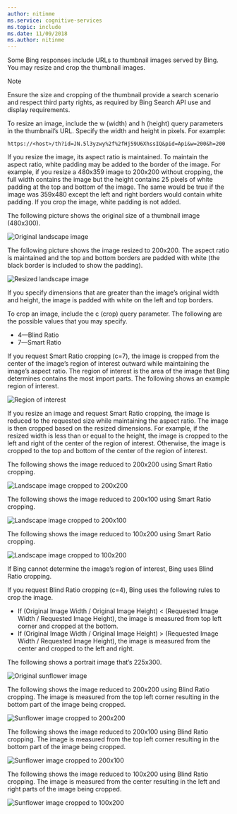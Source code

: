 ```yaml
---
author: nitinme
ms.service: cognitive-services
ms.topic: include
ms.date: 11/09/2018
ms.author: nitinme
---
```

Some Bing responses include URLs to thumbnail images served by Bing. You may resize and crop the thumbnail images. 

> [!NOTE]
> Ensure the size and cropping of the thumbnail provide a search scenario and respect third party rights, as required by Bing Search API use and display requirements.


To resize an image, include the w (width) and h (height) query parameters in the thumbnail’s URL. Specify the width and height in pixels. For example:  
  
`https://<host>/th?id=JN.5l3yzwy%2f%2fHj59U6XhssIQ&pid=Api&w=200&h=200`  
  
If you resize the image, its aspect ratio is maintained. To maintain the aspect ratio, white padding may be added to the border of the image. For example, if you resize a 480x359 image to 200x200 without cropping, the full width contains the image but the height contains 25 pixels of white padding at the top and bottom of the image. The same would be true if the image was 359x480 except the left and right borders would contain white padding. If you crop the image, white padding is not added.  

 
The following picture shows the original size of a thumbnail image (480x300).  
  
![Original landscape image](./media/cognitive-services-bing-resize-crop/bing-resize-crop-landscape.PNG)  
  
The following picture shows the image resized to 200x200. The aspect ratio is maintained and the top and bottom borders are padded with white (the black border is included to show the padding).  
  
![Resized landscape image](./media/cognitive-services-bing-resize-crop/bing-resize-crop-landscape-resized.PNG)  



If you specify dimensions that are greater than the image’s original width and height, the image is padded with white on the left and top borders.  
  
To crop an image, include the c (crop) query parameter. The following are the possible values that you may specify.  
  
- 4&mdash;Blind Ratio  
- 7&mdash;Smart Ratio  
  
If you request Smart Ratio cropping (c=7), the image is cropped from the center of the image’s region of interest outward while maintaining the image’s aspect ratio. The region of interest is the area of the image that Bing determines contains the most import parts. The following shows an example region of interest.  
  
![Region of interest](./media/cognitive-services-bing-resize-crop/bing-resize-crop-regionofinterest.PNG)

If you resize an image and request Smart Ratio cropping, the image is reduced to the requested size while maintaining the aspect ratio. The image is then cropped based on the resized dimensions. For example, if the resized width is less than or equal to the height, the image is cropped to the left and right of the center of the region of interest. Otherwise, the image is cropped to the top and bottom of the center of the region of interest.  
  
 
The following shows the image reduced to 200x200 using Smart Ratio cropping.  
  
![Landscape image cropped to 200x200](./media/cognitive-services-bing-resize-crop/bing-resize-crop-landscape200x200c7.PNG)
  
The following shows the image reduced to 200x100 using Smart Ratio cropping.  
   
![Landscape image cropped to 200x100](./media/cognitive-services-bing-resize-crop/bing-resize-crop-landscape200x100c7.PNG)
  
The following shows the image reduced to 100x200 using Smart Ratio cropping.  
  
![Landscape image cropped to 100x200](./media/cognitive-services-bing-resize-crop/bing-resize-crop-landscape100x200c7.PNG)



If Bing cannot determine the image’s region of interest, Bing uses Blind Ratio cropping.  
  
If you request Blind Ratio cropping (c=4), Bing uses the following rules to crop the image.  
  
- If (Original Image Width / Original Image Height) < (Requested Image Width / Requested Image Height), the image is measured from top left corner and cropped at the bottom.  
- If (Original Image Width / Original Image Height) > (Requested Image Width / Requested Image Height), the image is measured from the center and cropped to the left and right.  



The following shows a portrait image that’s 225x300.  
  
![Original sunflower image](./media/cognitive-services-bing-resize-crop/bing-resize-crop-sunflower.PNG)
  
The following shows the image reduced to 200x200 using Blind Ratio cropping. The image is measured from the top left corner resulting in the bottom part of the image being cropped.  
  
![Sunflower image cropped to 200x200](./media/cognitive-services-bing-resize-crop/bing-resize-crop-sunflower200x200c4.PNG)
  
The following shows the image reduced to 200x100 using Blind Ratio cropping. The image is measured from the top left corner resulting in the bottom part of the image being cropped.  
  
![Sunflower image cropped to 200x100](./media/cognitive-services-bing-resize-crop/bing-resize-crop-sunflower200x100c4.PNG)
  
The following shows the image reduced to 100x200 using Blind Ratio cropping. The image is measured from the center resulting in the left and right parts of the image being cropped.  
  
![Sunflower image cropped to 100x200](./media/cognitive-services-bing-resize-crop/bing-resize-crop-sunflower100x200c4.PNG)

